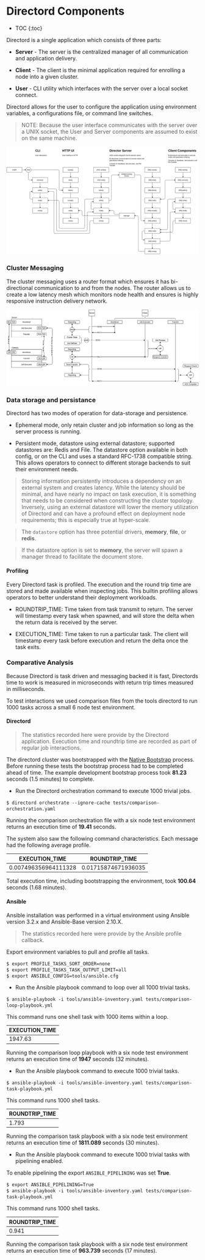 # Directord Components

* TOC
{:toc}

Directord is a single application which consists of three parts:

* **Server** - The server is the centralized manager of all communication and
  application delivery.

* **Client** - The client is the minimal application required for enrolling a
  node into a given cluster.

* **User** - CLI utility which interfaces with the server over a local socket
  connect.

Directord allows for the user to configure the application using environment
variables, a configurations file, or command line switches.

> NOTE: Because the user interface communicates with the server over a UNIX
  socket, the User and Server components are assumed to exist on the same
  machine.

![Directord](assets/Directord.png)

### Cluster Messaging

The cluster messaging uses a router format which ensures it has bi-directional
communication to and from the nodes. The router allows us to create a low
latency mesh which monitors node health and ensures is highly responsive
instruction delivery network.

![Directord-Data-flow](assets/Directord-Data-flow.png)

### Data storage and persistance

Directord has two modes of operation for data-storage and persistence.

* Ephemeral mode, only retain cluster and job information so long as the server
  process is running.

* Persistent mode, datastore using external datastore; supported datastores
  are: Redis and File. The datastore option available in both config, or on the
  CLI and uses a standard RFC-1738 compatible string. This allows operators to
  connect to different storage backends to suit their environment needs.

> Storing information persistently introduces a dependency on an external system
  and creates latency. While the latency should be minimal, and have nearly no
  impact on task execution, it is something that needs to be considered when
  constructing the cluster topology. Inversely, using an external datastore will
  lower the memory utilization of Directord and can have a profound effect on
  deployment node requirements; this is especially true at hyper-scale.

> The `datastore` option has three potential drivers, **memory**, **file**,
  or **redis**.

> If the datastore option is set to **memory**, the server will spawn a manager
  thread to facilitate the document store.

#### Profiling

Every Directord task is profiled. The execution and the round trip time are
stored and made available when inspecting jobs. This builtin profiling allows
operators to better understand their deployment workloads.

* ROUNDTRIP_TIME: Time taken from task transmit to return. The server will
  timestamp every task when spawned, and will store the delta when the return data
  is received by the server.

* EXECUTION_TIME: Time taken to run a particular task. The client will timestamp
  every task before execution and return the delta once the task exits.

### Comparative Analysis

Because Directord is task driven and messaging backed it is fast, Directords time
to work is measured in microseconds with return trip times measured in
milliseconds.

To test interactions we used comparison files from the tools directord to run 1000
tasks across a small 6 node test environment.

#### Directord

> The statistics recorded here were provide by the Directord application.
  Execution time and roundtrip time are recorded as part of regular job
  interactions.

The directord cluster was bootstrapped with the
[Native Bootstrap](installation.md#bootstrap-natively) process. Before running
these tests the bootstrap process had to be completed ahead of time. The example
development bootstrap process took **81.23** seconds (1.5 minutes) to complete.

* Run the Directord orchestration command to execute 1000 trivial jobs.

``` shell
$ directord orchestrate --ignore-cache tests/comparison-orchestration.yaml
```

Running the comparison orchestration file with a six node test environment
returns an execution time of **19.41** seconds.

The system also saw the following command characteristics. Each message had the
following average profile.

| EXECUTION_TIME       | ROUNDTRIP_TIME          |
| -------------------- | ----------------------- |
| 0.007496356964111328 | 0.01715874671936035     |

Total execution time, including bootstrapping the environment, took **100.64**
seconds (1.68 minutes).

#### Ansible

Ansible installation was performed in a virtual environment using Ansible
version 3.2.x and Ansible-Base version 2.10.X.

> The statistics recorded here were provide by the Ansible profile callback.

Export environment variables to pull and profile all tasks.

``` shell
$ export PROFILE_TASKS_SORT_ORDER=none
$ export PROFILE_TASKS_TASK_OUTPUT_LIMIT=all
$ export ANSIBLE_CONFIG=tools/ansible.cfg
```

* Run the Ansible playbook command to loop over all 1000 trivial tasks.

``` shell
$ ansible-playbook -i tools/ansible-inventory.yaml tests/comparison-loop-playbook.yml
```

This command runs one shell task with 1000 items within a loop.

| EXECUTION_TIME       |
| -------------------- |
| 1947.63              |

Running the comparison loop playbook with a six node test environment
returns an execution time of **1947** seconds (32 minutes).

* Run the Ansible playbook command to execute 1000 trivial tasks.

``` shell
$ ansible-playbook -i tools/ansible-inventory.yaml tests/comparison-task-playbook.yml
```

This command runs 1000 shell tasks.

| ROUNDTRIP_TIME          |
| ----------------------- |
| 1.793                   |

Running the comparison task playbook with a six node test environment
returns an execution time of **1811.089** seconds (30 minutes).

* Run the Ansible playbook command to execute 1000 trivial tasks with pipelining enabled.

To enable pipelining the export `ANSIBLE_PIPELINING` was set **True**.

``` shell
$ export ANSIBLE_PIPELINING=True
$ ansible-playbook -i tools/ansible-inventory.yaml tests/comparison-task-playbook.yml
```

This command runs 1000 shell tasks.

| ROUNDTRIP_TIME          |
| ----------------------- |
| 0.941                   |

Running the comparison task playbook with a six node test environment
returns an execution time of **963.739** seconds (17 minutes).
